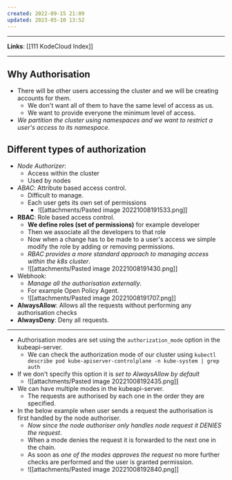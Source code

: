 ```yaml
---
created: 2022-09-15 21:09
updated: 2023-05-10 13:52
---
```

---
**Links**: [[111 KodeCloud Index]]

---
## Why Authorisation
- There will be other users accessing the cluster and we will be creating accounts for them.
	- We don't want all of them to have the same level of access as us.
	- We want to provide everyone the minimum level of access.
- *We partition the cluster using namespaces and we want to restrict a user's access to its namespace*.

## Different types of authorization
- *Node Authorizer*: 
	- Access within the cluster
	- Used by nodes
- *ABAC*: Attribute based access control. 
	- Difficult to manage.
	- Each user gets its own set of permissions
		- ![[attachments/Pasted image 20221008191533.png]]
- **RBAC**: Role based access control.
	- **We define roles (set of permissions)** for example developer
	- Then we associate all the developers to that role
	- Now when a change has to be made to a user's access we simple modify the role by adding or removing permissions.
	- *RBAC provides a more standard approach to managing access within the k8s cluster*.
	- ![[attachments/Pasted image 20221008191430.png]]
- Webhook:
	- *Manage all the authorisation externally*. 
	- For example Open Policy Agent.
	- ![[attachments/Pasted image 20221008191707.png]]
- **AlwaysAllow**: Allows all the requests without performing any authorisation checks
- **AlwaysDeny**: Deny all requests.

---

- Authorisation modes are set using the `authorization_mode` option in the kubeapi-server.
	- We can check the authorization mode of our cluster using `kubectl describe pod kube-apiserver-controlplane -n kube-system | grep auth`
- If we don't specify this option it is *set to AlwaysAllow by default*
	- ![[attachments/Pasted image 20221008192435.png]]
- We can have multiple modes in the kubeapi-server.
	- The requests are authorised by each one in the order they are specified.
- In the below example when user sends a request the authorisation is first handled by the node authoriser.
	- *Now since the node authoriser only handles node request it DENIES the request*.
	- When a mode denies the request it is forwarded to the next one in the chain.
	- As soon as *one of the modes approves the request* no more further checks are performed and the user is granted permission.
	- ![[attachments/Pasted image 20221008192840.png]]